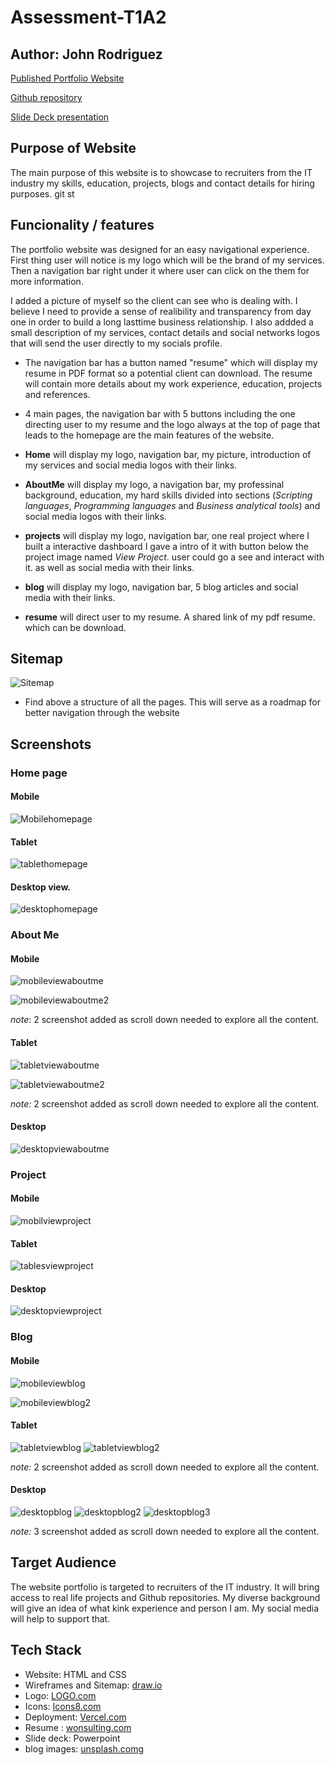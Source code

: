 # Assessment-T1A2

## Author: John Rodriguez

[Published Portfolio Website](https://assessment-t1-a2-ao8x.vercel.app/index.html)

[Github repository](https://github.com/JohnFaber2801/Assessment-T1A2)

[Slide Deck presentation](https://youtu.be/ehRp_iuQ7Mw)

## Purpose of Website

The main purpose of this website is to showcase to  recruiters from the IT industry my skills, education, projects, blogs and contact details for hiring purposes.
git st
## Funcionality / features

The portfolio website was designed for an easy navigational experience. First thing user will notice is my logo which will be the brand of my services. Then a navigation bar right under it where user can click on the them for more information.

I added a picture of myself so the client can see who is dealing with. I believe I need to provide a sense of realibility and transparency from day one in order to build a long lasttime business relationship.
I also addded a small description of my services, contact details and social networks logos that will send the user directly to my socials profile.

- The navigation bar has a button named "resume" which will display my resume in PDF format so a potential client can download. The resume will contain more details about my work experience, education, projects and references.

- 4 main pages, the navigation bar with 5 buttons including the one directing user to my resume and the logo always at the top of page that leads to the homepage are the main features of the website.

- **Home** will display my logo, navigation bar, my picture, introduction of my services and social media logos with their links.

- **AboutMe** will display my logo, a navigation bar, my professinal background, education, my hard skills divided into sections (*Scripting languages*, *Programming languages* and *Business analytical tools*) and social media logos with their links.

- **projects** will display my logo, navigation bar, one real project where I built a interactive dashboard I gave a intro of it with button below the project image named *View Project*. user could go a see and interact with it. as well as social media with their links.

- **blog** will display my logo, navigation bar, 5 blog articles and social media with their links.

- **resume** will direct user to my resume. A shared link of my pdf resume. which can be download.

## Sitemap

![Sitemap](docs/Sitemap.png "Sitemap") 

- Find above a structure of all the pages. This will serve as a roadmap for better navigation through the website

## Screenshots

### Home page 

#### Mobile

![Mobilehomepage](docs/Mobile%20view%20Home%20Page.png)

#### Tablet

![tablethomepage](docs/Tablet%20view%20Home%20Page.png)

#### Desktop view.

![desktophomepage](docs/Desktop%20view%20Home%20Page.png)

### About Me

#### Mobile

![mobileviewaboutme](docs/Mobile%20view%20about%20me.png)

![mobileviewaboutme2](docs/Mobile%20view%20about%20me2.png)

*note*: 2 screenshot added as scroll down needed to explore all the content.


#### Tablet

![tabletviewaboutme](docs/tablet%20view%20about%20me.png)

![tabletviewaboutme2](docs/images/tablet%20view%20about%20me2.png)

*note:* 2 screenshot added as scroll down needed to explore all the content.

#### Desktop

![desktopviewaboutme](docs/desktop%20view%20about%20me.png)

### Project

#### Mobile

![mobilviewproject](docs/Mobile%20view%20project.png)

#### Tablet

![tablesviewproject](docs/tablet%20view%20project.png)

#### Desktop

![desktopviewproject](docs/desktop%20view%20project.png)

### Blog

#### Mobile

![mobileviewblog](docs/Mobile%20view%20blog.png)

![mobileviewblog2](docs/Mobile%20view%20blog2.png)

#### Tablet

![tabletviewblog](docs/tablet%20view%20blog.png)
![tabletviewblog2](docs/tablet%20view%20blog2.png)

*note:* 2 screenshot added as scroll down needed to explore all the content.

#### Desktop

![desktopblog](docs/desktop%20view%20blog.png)
![desktopblog2](docs/desktop%20view%20blog2.png)
![desktopblog3](docs/desktop%20view%20blog3.png)

*note:* 3 screenshot added as scroll down needed to explore all the content.

## Target Audience

The website portfolio is targeted to recruiters of the IT industry. It will bring access to real life projects and Github repositories. My diverse background will give an idea of what kink experience and person I am. My social media will help to support that.


## Tech Stack

* Website: HTML and CSS
* Wireframes and Sitemap: [draw.io](https://app.diagrams.net/)
* Logo: [LOGO.com](https://app.logo.com/)
* Icons: [Icons8.com](https://icons8.com)
* Deployment: [Vercel.com](https://vercel.com/dashboard)
* Resume : [wonsulting.com](https://www.wonsulting.com/)
* Slide deck: Powerpoint
* blog images: [unsplash.com](https://unsplash.com/)g
